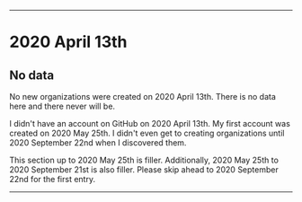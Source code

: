 
***

# 2020 April 13th

## No data

No new organizations were created on 2020 April 13th. There is no data here and there never will be.

I didn't have an account on GitHub on 2020 April 13th. My first account was created on 2020 May 25th. I didn't even get to creating organizations until 2020 September 22nd when I discovered them.

This section up to 2020 May 25th is filler. Additionally, 2020 May 25th to 2020 September 21st is also filler. Please skip ahead to 2020 September 22nd for the first entry.

***
